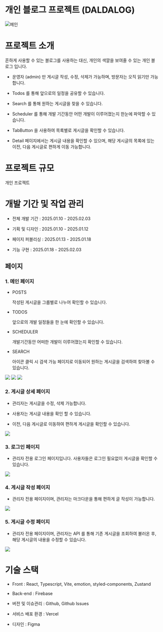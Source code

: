 # 개인 블로그 프로젝트 (DALDALOG)

![메인](./src/assets/main-image.jpg)

# 프로젝트 소개
흔하게 사용할 수 있는 블로그를 사용하는 대신, 개인의 색깔을 보여줄 수 있는 개인 블로그 입니다.

- 운영자 (admin) 만 게시글 작성, 수정, 삭제가 가능하며, 방문자는 오직 읽기만 가능합니다.

- Todos 를 통해 앞으로의 일정을 공유할 수 있습니다.

- Search 를 통해 원하는 게시글을 찾을 수 있습니다.

- Scheduler 를 통해 개발 기간동안 어떤 개발이 이루어졌는지 한눈에 파악할 수 있습니다.

- TabButton 을 사용하여 목록별로 게시글을 확인할 수 있습니다.

- Detail 페이지에서는 게시글 내용을 확인할 수 있으며, 해당 게시글의 목록에 있는 이전, 다음 게시글로 편하게 이동 가능합니다.

# 프로젝트 규모
개인 프로젝트

# 개발 기간 및 작업 관리
- 전체 개발 기간 : 2025.01.10 - 2025.02.03

- 기획 및 디자인 : 2025.01.10 - 2025.01.12

- 페이지 퍼블리싱 : 2025.01.13 - 2025.01.18

- 기능 구현 : 2025.01.18 - 2025.02.03

## 페이지

### 1. 메인 페이지
- POSTS

  작성된 게시글을 그룹별로 나누어 확인할 수 있습니다.

- TODOS

  앞으로의 개발 일정들을 한 눈에 확인할 수 있습니다.

- SCHEDULER

  개발기간동안 어떠한 개발이 이루어졌는지 확인할 수 있습니다.

- SEARCH

  아이콘 클릭 시 검색 가능 페이지로 이동되어 원하는 게시글을 검색하여 찾아볼 수 있습니다.

![](./src/assets/home1.jpg)
![](./src/assets/home2.jpg)
![](./src/assets/home3.jpg)

### 2. 게시글 상세 페이지
- 관리자는 게시글을 수정, 삭제 가능합니다.

- 사용자는 게시글 내용을 확인 할 수 있습니다.

- 이전, 다음 게시글로 이동하여 편하게 게시글을 확인할 수 있습니다.

![](./src/assets/detail.jpg)

### 3. 로그인 페이지
- 관리자 전용 로그인 페이지입니다. 사용자들은 로그인 필요없이 게시글을 확인할 수 있습니다.

![](./src/assets/signin.jpg)

### 4. 게시글 작성 페이지
- 관리자 전용 페이지이며, 관리자는 마크다운을 통해 편하게 글 작성이 가능합니다.

![](./src/assets/write.jpg)

### 5. 게시글 수정 페이지
- 관리자 전용 페이지이며, 관리자는 API 를 통해 기존 게시글을 조회하여 불러온 후, 해당 게시글의 내용을 수정할 수 있습니다.

![](./src/assets/edit.jpg)

# 기술 스택
- Front : React, Typescript, Vite, emotion, styled-components, Zustand

- Back-end : Firebase

- 버전 및 이슈관리 : Github, Github Issues

- 서비스 배포 환경 : Vercel

- 디자인 : Figma
